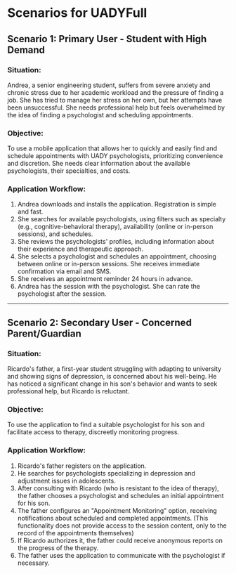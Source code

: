 # Scenarios for UADYFull

## Scenario 1: Primary User - Student with High Demand

### Situation:
Andrea, a senior engineering student, suffers from severe anxiety and chronic stress due to her academic workload and the pressure of finding a job. She has tried to manage her stress on her own, but her attempts have been unsuccessful. She needs professional help but feels overwhelmed by the idea of finding a psychologist and scheduling appointments.

### Objective:
To use a mobile application that allows her to quickly and easily find and schedule appointments with UADY psychologists, prioritizing convenience and discretion. She needs clear information about the available psychologists, their specialties, and costs.

### Application Workflow:

1. Andrea downloads and installs the application. Registration is simple and fast.
2. She searches for available psychologists, using filters such as specialty (e.g., cognitive-behavioral therapy), availability (online or in-person sessions), and schedules.
3. She reviews the psychologists' profiles, including information about their experience and therapeutic approach.
4. She selects a psychologist and schedules an appointment, choosing between online or in-person sessions. She receives immediate confirmation via email and SMS.
5. She receives an appointment reminder 24 hours in advance.
6. Andrea has the session with the psychologist. She can rate the psychologist after the session.

---

## Scenario 2: Secondary User - Concerned Parent/Guardian

### Situation:
Ricardo's father, a first-year student struggling with adapting to university and showing signs of depression, is concerned about his well-being. He has noticed a significant change in his son's behavior and wants to seek professional help, but Ricardo is reluctant.

### Objective:
To use the application to find a suitable psychologist for his son and facilitate access to therapy, discreetly monitoring progress.

### Application Workflow:

1. Ricardo's father registers on the application.
2. He searches for psychologists specializing in depression and adjustment issues in adolescents.
3. After consulting with Ricardo (who is resistant to the idea of therapy), the father chooses a psychologist and schedules an initial appointment for his son.
4. The father configures an "Appointment Monitoring" option, receiving notifications about scheduled and completed appointments. (This functionality does not provide access to the session content, only to the record of the appointments themselves)
5. If Ricardo authorizes it, the father could receive anonymous reports on the progress of the therapy.
6. The father uses the application to communicate with the psychologist if necessary.

